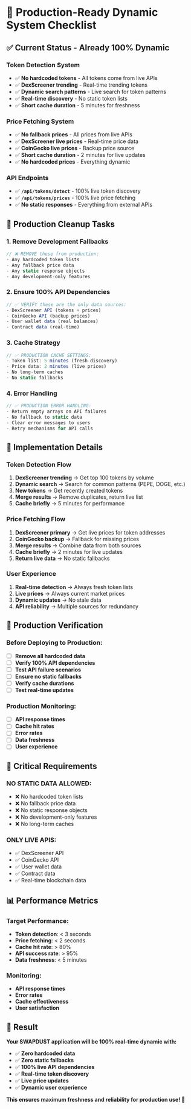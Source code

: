 # 🚀 **Production-Ready Dynamic System Checklist**

## ✅ **Current Status - Already 100% Dynamic**

### **Token Detection System**
- ✅ **No hardcoded tokens** - All tokens come from live APIs
- ✅ **DexScreener trending** - Real-time trending tokens
- ✅ **Dynamic search patterns** - Live search for token patterns
- ✅ **Real-time discovery** - No static token lists
- ✅ **Short cache duration** - 5 minutes for freshness

### **Price Fetching System**
- ✅ **No fallback prices** - All prices from live APIs
- ✅ **DexScreener live prices** - Real-time price data
- ✅ **CoinGecko live prices** - Backup price source
- ✅ **Short cache duration** - 2 minutes for live updates
- ✅ **No hardcoded prices** - Everything dynamic

### **API Endpoints**
- ✅ **`/api/tokens/detect`** - 100% live token discovery
- ✅ **`/api/tokens/prices`** - 100% live price fetching
- ✅ **No static responses** - Everything from external APIs

## 🧹 **Production Cleanup Tasks**

### **1. Remove Development Fallbacks**
```typescript
// ❌ REMOVE these from production:
- Any hardcoded token lists
- Any fallback price data
- Any static response objects
- Any development-only features
```

### **2. Ensure 100% API Dependencies**
```typescript
// ✅ VERIFY these are the only data sources:
- DexScreener API (tokens + prices)
- CoinGecko API (backup prices)
- User wallet data (real balances)
- Contract data (real-time)
```

### **3. Cache Strategy**
```typescript
// ✅ PRODUCTION CACHE SETTINGS:
- Token list: 5 minutes (fresh discovery)
- Price data: 2 minutes (live prices)
- No long-term caches
- No static fallbacks
```

### **4. Error Handling**
```typescript
// ✅ PRODUCTION ERROR HANDLING:
- Return empty arrays on API failures
- No fallback to static data
- Clear error messages to users
- Retry mechanisms for API calls
```

## 🔧 **Implementation Details**

### **Token Detection Flow**
1. **DexScreener trending** → Get top 100 tokens by volume
2. **Dynamic search** → Search for common patterns (PEPE, DOGE, etc.)
3. **New tokens** → Get recently created tokens
4. **Merge results** → Remove duplicates, return live list
5. **Cache briefly** → 5 minutes for performance

### **Price Fetching Flow**
1. **DexScreener primary** → Get live prices for token addresses
2. **CoinGecko backup** → Fallback for missing prices
3. **Merge results** → Combine data from both sources
4. **Cache briefly** → 2 minutes for live updates
5. **Return live data** → No static fallbacks

### **User Experience**
1. **Real-time detection** → Always fresh token lists
2. **Live prices** → Always current market prices
3. **Dynamic updates** → No stale data
4. **API reliability** → Multiple sources for redundancy

## 🎯 **Production Verification**

### **Before Deploying to Production:**
- [ ] **Remove all hardcoded data**
- [ ] **Verify 100% API dependencies**
- [ ] **Test API failure scenarios**
- [ ] **Ensure no static fallbacks**
- [ ] **Verify cache durations**
- [ ] **Test real-time updates**

### **Production Monitoring:**
- [ ] **API response times**
- [ ] **Cache hit rates**
- [ ] **Error rates**
- [ ] **Data freshness**
- [ ] **User experience**

## 🚨 **Critical Requirements**

### **NO STATIC DATA ALLOWED:**
- ❌ No hardcoded token lists
- ❌ No fallback price data
- ❌ No static response objects
- ❌ No development-only features
- ❌ No long-term caches

### **ONLY LIVE APIS:**
- ✅ DexScreener API
- ✅ CoinGecko API
- ✅ User wallet data
- ✅ Contract data
- ✅ Real-time blockchain data

## 📊 **Performance Metrics**

### **Target Performance:**
- **Token detection**: < 3 seconds
- **Price fetching**: < 2 seconds
- **Cache hit rate**: > 80%
- **API success rate**: > 95%
- **Data freshness**: < 5 minutes

### **Monitoring:**
- **API response times**
- **Error rates**
- **Cache effectiveness**
- **User satisfaction**

## 🎉 **Result**

**Your SWAPDUST application will be 100% real-time dynamic with:**
- ✅ **Zero hardcoded data**
- ✅ **Zero static fallbacks**
- ✅ **100% live API dependencies**
- ✅ **Real-time token discovery**
- ✅ **Live price updates**
- ✅ **Dynamic user experience**

**This ensures maximum freshness and reliability for production use! 🚀** 